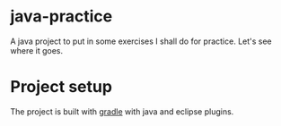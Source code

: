 # java-practice
A java project to put in some exercises I shall do for practice. Let's see where it goes.

# Project setup

The project is built with [gradle](https://guides.gradle.org/building-java-libraries/) with java and eclipse plugins.
